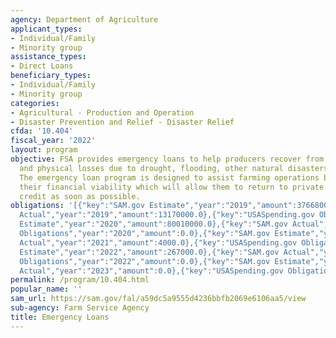 ```yaml
---
agency: Department of Agriculture
applicant_types:
- Individual/Family
- Minority group
assistance_types:
- Direct Loans
beneficiary_types:
- Individual/Family
- Minority group
categories:
- Agricultural - Production and Operation
- Disaster Prevention and Relief - Disaster Relief
cfda: '10.404'
fiscal_year: '2022'
layout: program
objective: FSA provides emergency loans to help producers recover from production
  and physical losses due to drought, flooding, other natural disasters, or quarantine.
  The emergency loan program is designed to assist farming operations by improving
  their financial viability which will allow them to return to private sources of
  credit as soon as possible.
obligations: '[{"key":"SAM.gov Estimate","year":"2019","amount":37668000.0},{"key":"SAM.gov
  Actual","year":"2019","amount":13170000.0},{"key":"USASpending.gov Obligations","year":"2019","amount":0.0},{"key":"SAM.gov
  Estimate","year":"2020","amount":80010000.0},{"key":"SAM.gov Actual","year":"2020","amount":37668000.0},{"key":"USASpending.gov
  Obligations","year":"2020","amount":0.0},{"key":"SAM.gov Estimate","year":"2021","amount":37668000.0},{"key":"SAM.gov
  Actual","year":"2021","amount":4000.0},{"key":"USASpending.gov Obligations","year":"2021","amount":0.0},{"key":"SAM.gov
  Estimate","year":"2022","amount":267000.0},{"key":"SAM.gov Actual","year":"2022","amount":29000000.0},{"key":"USASpending.gov
  Obligations","year":"2022","amount":0.0},{"key":"SAM.gov Estimate","year":"2023","amount":4000000.0},{"key":"SAM.gov
  Actual","year":"2023","amount":0.0},{"key":"USASpending.gov Obligations","year":"2023","amount":0.0}]'
permalink: /program/10.404.html
popular_name: ''
sam_url: https://sam.gov/fal/a59dc5a9555d4236bbfb2069e6106aa5/view
sub-agency: Farm Service Agency
title: Emergency Loans
---
```

